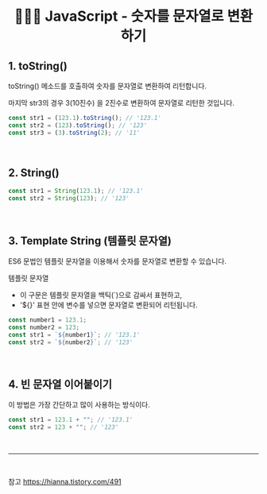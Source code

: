 # <div align="center">👩🏻‍💻 JavaScript - 숫자를 문자열로 변환하기</div>

## 1. toString()

toString() 메소드를 호출하여 숫자를 문자열로 변환하여 리턴합니다.

마지막 str3의 경우 3(10진수) 을 2진수로 변환하여 문자열로 리턴한 것입니다.

```javascript
const str1 = (123.1).toString(); // '123.1'
const str2 = (123).toString(); // '123'
const str3 = (3).toString(2); // '11'
```

<br>

## 2. String()

```javascript
const str1 = String(123.1); // '123.1'
const str2 = String(123); // '123'
```

<br>

## 3. Template String (템플릿 문자열)

ES6 문법인 템플릿 문자열을 이용해서 숫자를 문자열로 변환할 수 있습니다.

템플릿 문자열

- 이 구문은 템플릿 문자열을 백틱(`)으로 감싸서 표현하고,
- '${}' 표현 안에 변수를 넣으면 문자열로 변환되어 리턴됩니다.

```javascript
const number1 = 123.1;
const number2 = 123;
const str1 = `${number1}`; // '123.1'
const str2 = `${number2}`; // '123'
```

<br>

## 4. 빈 문자열 이어붙이기

이 방법은 가장 간단하고 많이 사용하는 방식이다.

```javascript
const str1 = 123.1 + ""; // '123.1'
const str2 = 123 + ""; // '123'
```

<br>

---

<br>

참고 https://hianna.tistory.com/491
